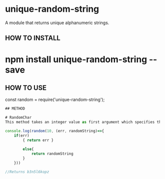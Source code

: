 # unique-random-string
A module that returns unique alphanumeric strings.

## HOW TO INSTALL 
# npm install unique-random-string --save 

## HOW TO USE 
const random = require('unique-random-string');

```javascript
## METHOD

# RandomChar
This method takes an integer value as first argument which specifies the length of the returned string and an error first callback function  

console.log(random(10, (err, randomString)=>{
    if(err)
        { return err }
        
        else{
            return randomString
        }
    }))

//Returns b3n5l6kopz
